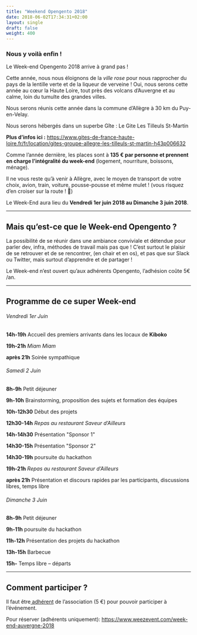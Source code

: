 ```yaml
---
title: "Weekend Opengento 2018"
date: 2018-06-02T17:34:31+02:00
layout: single
draft: false
weight: 400
---
```


### Nous y voilà enfin !

Le Week-end Opengento 2018 arrive à grand pas !

Cette année, nous nous éloignons de la *ville rose* pour nous rapprocher du pays de la lentille verte et de la liqueur de verveine ! Oui, nous serons cette année au cœur la Haute Loire, tout près des volcans d’Auvergne et au calme, loin du tumulte des grandes villes.

Nous serons réunis cette année dans la commune d’Allègre à 30 km du Puy-en-Velay.

Nous serons hébergés dans un superbe Gîte : Le Gite Les Tilleuls St-Martin

**Plus d’infos ici :** <https://www.gites-de-france-haute-loire.fr/fr/location/gites-groupe-allegre-les-tilleuls-st-martin-h43p006632>
 

Comme l’année dernière, les places sont à **135 € par personne et prennent en charge l’intégralité du week-end** (logement, nourriture, boissons, ménage).

Il ne vous reste qu’à venir à Allègre, avec le moyen de transport de votre choix, avion, train, voiture, pousse-pousse et même mulet ! (vous risquez d’en croiser sur la route ! 🙂)


Le Week-End aura lieu du **Vendredi 1er juin 2018 au Dimanche 3 juin 2018**.

------

## Mais qu’est-ce que le Week-end Opengento ?

La possibilité de se réunir dans une ambiance conviviale et détendue pour parler dev, infra, méthodes de travail mais pas que !
C’est surtout le plaisir de se retrouver et de se rencontrer, (en chair et en os), et pas que sur Slack ou Twitter, mais surtout d’apprendre et de partager !

Le Week-end n’est ouvert qu’aux adhérents Opengento, l’adhésion coûte 5€ /an.

------

## Programme de ce super Week-end

###### Vendredi 1er Juin

**14h-19h** Accueil des premiers arrivants dans les locaux de **Kiboko**

**19h-21h** *Miam Miam*

**après 21h** Soirée sympathique

###### Samedi 2 Juin

**8h-9h** Petit déjeuner

**9h-10h** Brainstorming, proposition des sujets et formation des équipes

**10h-12h30** Début des projets

**12h30-14h** *Repas au restaurant Saveur d’Ailleurs*

**14h-14h30** Présentation "Sponsor 1"

**14h30-15h** Présentation "Sponsor 2"

**14h30-19h** poursuite du hackathon

**19h-21h** *Repas au restaurant Saveur d’Ailleurs*

**après 21h** Présentation et discours rapides par les participants, discussions libres, temps libre

###### Dimanche 3 Juin

**8h-9h** Petit déjeuner

**9h-11h** poursuite du hackathon

**11h-12h** Présentation des projets du hackathon

**13h-15h** Barbecue

**15h-** Temps libre – départs

 
------

## **Comment participer ?**

Il faut être[ adhérent](https://www.opengento.fr/association-opengento/) de l’association (5 €) pour pouvoir participer à l’événement.



Pour réserver (adhérents uniquement): <https://www.weezevent.com/week-end-auvergne-2018>